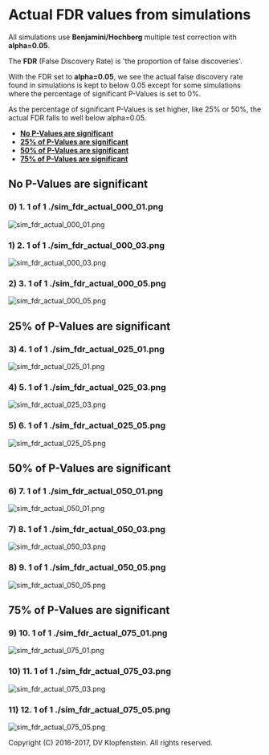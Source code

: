 # Actual FDR values from simulations
All simulations use **Benjamini/Hochberg** multiple test correction with **alpha=0.05**.

The **FDR** (False Discovery Rate) is 'the proportion of false discoveries'.

With the FDR set to **alpha=0.05**, we see the actual false discovery rate
found in simulations is kept to below 0.05 except for some simulations
where the percentage of significant P-Values is set to 0%.

As the percentage of significant P-Values is set higher, like 25% or 50%, the actual FDR falls
to well below alpha=0.05.

  * [**No P-Values are significant**](#no-p-values-are-significant)
  * [**25% of P-Values are significant**](#25-of-p-values-are-significant)
  * [**50% of P-Values are significant**](#50-of-p-values-are-significant)
  * [**75% of P-Values are significant**](#75-of-p-values-are-significant)

## No P-Values are significant

### 0)    1.   1 of   1 ./sim_fdr_actual_000_01.png    
![sim_fdr_actual_000_01.png](./images/sim_fdr_actual_000_01.png)    

### 1)    2.   1 of   1 ./sim_fdr_actual_000_03.png    
![sim_fdr_actual_000_03.png](./images/sim_fdr_actual_000_03.png)    

### 2)    3.   1 of   1 ./sim_fdr_actual_000_05.png    
![sim_fdr_actual_000_05.png](./images/sim_fdr_actual_000_05.png)    


## 25% of P-Values are significant

### 3)    4.   1 of   1 ./sim_fdr_actual_025_01.png    
![sim_fdr_actual_025_01.png](./images/sim_fdr_actual_025_01.png)    

### 4)    5.   1 of   1 ./sim_fdr_actual_025_03.png    
![sim_fdr_actual_025_03.png](./images/sim_fdr_actual_025_03.png)    

### 5)    6.   1 of   1 ./sim_fdr_actual_025_05.png    
![sim_fdr_actual_025_05.png](./images/sim_fdr_actual_025_05.png)    


## 50% of P-Values are significant

### 6)    7.   1 of   1 ./sim_fdr_actual_050_01.png    
![sim_fdr_actual_050_01.png](./images/sim_fdr_actual_050_01.png)    

### 7)    8.   1 of   1 ./sim_fdr_actual_050_03.png    
![sim_fdr_actual_050_03.png](./images/sim_fdr_actual_050_03.png)    

### 8)    9.   1 of   1 ./sim_fdr_actual_050_05.png    
![sim_fdr_actual_050_05.png](./images/sim_fdr_actual_050_05.png)    


## 75% of P-Values are significant

### 9)   10.   1 of   1 ./sim_fdr_actual_075_01.png    
![sim_fdr_actual_075_01.png](./images/sim_fdr_actual_075_01.png)    

### 10)   11.   1 of   1 ./sim_fdr_actual_075_03.png    
![sim_fdr_actual_075_03.png](./images/sim_fdr_actual_075_03.png)    

### 11)   12.   1 of   1 ./sim_fdr_actual_075_05.png    
![sim_fdr_actual_075_05.png](./images/sim_fdr_actual_075_05.png)    

Copyright (C) 2016-2017, DV Klopfenstein. All rights reserved.

